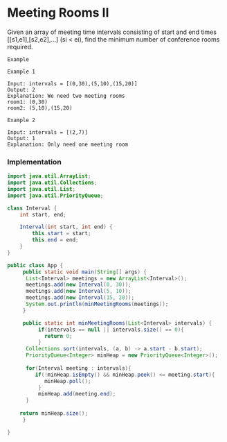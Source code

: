# Meeting Rooms II

Given an array of meeting time intervals consisting of start and end times [[s1,e1],[s2,e2],...] (si < ei), find the minimum number of conference rooms required.

```
Example

Example 1

Input: intervals = [(0,30),(5,10),(15,20)]
Output: 2
Explanation: We need two meeting rooms
room1: (0,30)
room2: (5,10),(15,20)

Example 2

Input: intervals = [(2,7)]
Output: 1
Explanation: Only need one meeting room
```

### Implementation

```java
import java.util.ArrayList;
import java.util.Collections;
import java.util.List;
import java.util.PriorityQueue;

class Interval {
	int start, end;

	Interval(int start, int end) {
		this.start = start;
		this.end = end;
	}
}

public class App {
     public static void main(String[] args) {
	  List<Interval> meetings = new ArrayList<Interval>();
	  meetings.add(new Interval(0, 30));
	  meetings.add(new Interval(5, 10));
	  meetings.add(new Interval(15, 20));
	  System.out.println(minMeetingRooms(meetings));
     }

     public static int minMeetingRooms(List<Interval> intervals) {
          if(intervals == null || intervals.size() == 0){
            return 0;
          }
	  Collections.sort(intervals, (a, b) -> a.start - b.start);
	  PriorityQueue<Integer> minHeap = new PriorityQueue<Integer>();
		
	  for(Interval meeting : intervals){
		 if(!minHeap.isEmpty() && minHeap.peek() <= meeting.start){
		    minHeap.poll();
		  }
	      minHeap.add(meeting.end);
	  }
        
	return minHeap.size();
     }

}

```

